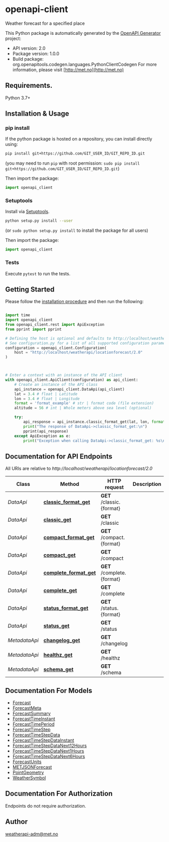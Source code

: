 # openapi-client
Weather forecast for a specified place

This Python package is automatically generated by the [OpenAPI Generator](https://openapi-generator.tech) project:

- API version: 2.0
- Package version: 1.0.0
- Build package: org.openapitools.codegen.languages.PythonClientCodegen
For more information, please visit [http://met.no](http://met.no)

## Requirements.

Python 3.7+

## Installation & Usage
### pip install

If the python package is hosted on a repository, you can install directly using:

```sh
pip install git+https://github.com/GIT_USER_ID/GIT_REPO_ID.git
```
(you may need to run `pip` with root permission: `sudo pip install git+https://github.com/GIT_USER_ID/GIT_REPO_ID.git`)

Then import the package:
```python
import openapi_client
```

### Setuptools

Install via [Setuptools](http://pypi.python.org/pypi/setuptools).

```sh
python setup.py install --user
```
(or `sudo python setup.py install` to install the package for all users)

Then import the package:
```python
import openapi_client
```

### Tests

Execute `pytest` to run the tests.

## Getting Started

Please follow the [installation procedure](#installation--usage) and then run the following:

```python

import time
import openapi_client
from openapi_client.rest import ApiException
from pprint import pprint

# Defining the host is optional and defaults to http://localhost/weatherapi/locationforecast/2.0
# See configuration.py for a list of all supported configuration parameters.
configuration = openapi_client.Configuration(
    host = "http://localhost/weatherapi/locationforecast/2.0"
)



# Enter a context with an instance of the API client
with openapi_client.ApiClient(configuration) as api_client:
    # Create an instance of the API class
    api_instance = openapi_client.DataApi(api_client)
    lat = 3.4 # float | Latitude
    lon = 3.4 # float | Longitude
    format = 'format_example' # str | format code (file extension)
    altitude = 56 # int | Whole meters above sea level (optional)

    try:
        api_response = api_instance.classic_format_get(lat, lon, format, altitude=altitude)
        print("The response of DataApi->classic_format_get:\n")
        pprint(api_response)
    except ApiException as e:
        print("Exception when calling DataApi->classic_format_get: %s\n" % e)

```

## Documentation for API Endpoints

All URIs are relative to *http://localhost/weatherapi/locationforecast/2.0*

Class | Method | HTTP request | Description
------------ | ------------- | ------------- | -------------
*DataApi* | [**classic_format_get**](docs/DataApi.md#classic_format_get) | **GET** /classic.{format} | 
*DataApi* | [**classic_get**](docs/DataApi.md#classic_get) | **GET** /classic | 
*DataApi* | [**compact_format_get**](docs/DataApi.md#compact_format_get) | **GET** /compact.{format} | 
*DataApi* | [**compact_get**](docs/DataApi.md#compact_get) | **GET** /compact | 
*DataApi* | [**complete_format_get**](docs/DataApi.md#complete_format_get) | **GET** /complete.{format} | 
*DataApi* | [**complete_get**](docs/DataApi.md#complete_get) | **GET** /complete | 
*DataApi* | [**status_format_get**](docs/DataApi.md#status_format_get) | **GET** /status.{format} | 
*DataApi* | [**status_get**](docs/DataApi.md#status_get) | **GET** /status | 
*MetadataApi* | [**changelog_get**](docs/MetadataApi.md#changelog_get) | **GET** /changelog | 
*MetadataApi* | [**healthz_get**](docs/MetadataApi.md#healthz_get) | **GET** /healthz | 
*MetadataApi* | [**schema_get**](docs/MetadataApi.md#schema_get) | **GET** /schema | 


## Documentation For Models

 - [Forecast](docs/Forecast.md)
 - [ForecastMeta](docs/ForecastMeta.md)
 - [ForecastSummary](docs/ForecastSummary.md)
 - [ForecastTimeInstant](docs/ForecastTimeInstant.md)
 - [ForecastTimePeriod](docs/ForecastTimePeriod.md)
 - [ForecastTimeStep](docs/ForecastTimeStep.md)
 - [ForecastTimeStepData](docs/ForecastTimeStepData.md)
 - [ForecastTimeStepDataInstant](docs/ForecastTimeStepDataInstant.md)
 - [ForecastTimeStepDataNext12Hours](docs/ForecastTimeStepDataNext12Hours.md)
 - [ForecastTimeStepDataNext1Hours](docs/ForecastTimeStepDataNext1Hours.md)
 - [ForecastTimeStepDataNext6Hours](docs/ForecastTimeStepDataNext6Hours.md)
 - [ForecastUnits](docs/ForecastUnits.md)
 - [METJSONForecast](docs/METJSONForecast.md)
 - [PointGeometry](docs/PointGeometry.md)
 - [WeatherSymbol](docs/WeatherSymbol.md)


<a id="documentation-for-authorization"></a>
## Documentation For Authorization

Endpoints do not require authorization.


## Author

weatherapi-adm@met.no


